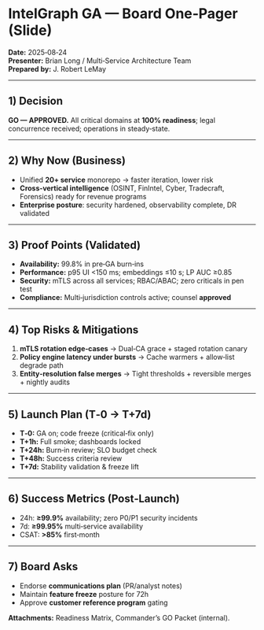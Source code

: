 # IntelGraph GA — Board One‑Pager (Slide)

**Date:** 2025‑08‑24  
**Presenter:** Brian Long / Multi‑Service Architecture Team  
**Prepared by:** J. Robert LeMay

---

## 1) Decision

**GO — APPROVED.** All critical domains at **100% readiness**; legal concurrence received; operations in steady‑state.

---

## 2) Why Now (Business)

- Unified **20+ service** monorepo → faster iteration, lower risk
- **Cross‑vertical intelligence** (OSINT, FinIntel, Cyber, Tradecraft, Forensics) ready for revenue programs
- **Enterprise posture**: security hardened, observability complete, DR validated

---

## 3) Proof Points (Validated)

- **Availability:** 99.8% in pre‑GA burn‑ins
- **Performance:** p95 UI <150 ms; embeddings ≤10 s; LP AUC ≥0.85
- **Security:** mTLS across all services; RBAC/ABAC; zero criticals in pen test
- **Compliance:** Multi‑jurisdiction controls active; counsel **approved**

---

## 4) Top Risks & Mitigations

1. **mTLS rotation edge‑cases** → Dual‑CA grace + staged rotation canary
2. **Policy engine latency under bursts** → Cache warmers + allow‑list degrade path
3. **Entity‑resolution false merges** → Tight thresholds + reversible merges + nightly audits

---

## 5) Launch Plan (T‑0 → T+7d)

- **T‑0:** GA on; code freeze (critical‑fix only)
- **T+1h:** Full smoke; dashboards locked
- **T+24h:** Burn‑in review; SLO budget check
- **T+48h:** Success criteria review
- **T+7d:** Stability validation & freeze lift

---

## 6) Success Metrics (Post‑Launch)

- 24h: **≥99.9%** availability; zero P0/P1 security incidents
- 7d: **≥99.95%** multi‑service availability
- CSAT: **>85%** first‑month

---

## 7) Board Asks

- Endorse **communications plan** (PR/analyst notes)
- Maintain **feature freeze** posture for 72h
- Approve **customer reference program** gating

**Attachments:** Readiness Matrix, Commander’s GO Packet (internal).
